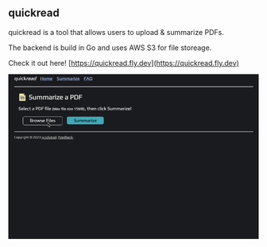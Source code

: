 ## quickread

quickread is a tool that allows users to upload & summarize PDFs.

The backend is build in Go and uses AWS S3 for file storeage.

Check it out here! [https://quickread.fly.dev](https://quickread.fly.dev)

![image](static/public/img/summary-demo.gif)
